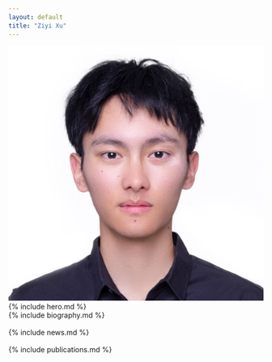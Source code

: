 ```yaml
---
layout: default
title: "Ziyi Xu"
---
```

<!-- Include Hero Section -->

<div class="container">
  <div class="hero">
    <div class="hero-content">
      <div class="hero-image">
        <img src="/assets/img/hero.jpg" alt="Ziyi Xu"/>
      </div>
      <div class="hero-text" markdown="1">{% include hero.md %}</div>
    </div>
  </div>
</div>

<!-- Biography Section -->

<div class="container" markdown="1">
{% include biography.md %}
</div>

<br/>

<!-- News Section -->

<div class="container" markdown="1">
{% include news.md %}
</div>
<br/>

<!-- Publications Section -->

<div class="container" markdown="1">
{% include publications.md %}
</div>